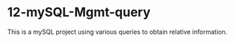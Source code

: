 # 12-mySQL-Mgmt-query
This is a mySQL project using various queries to obtain relative information.
